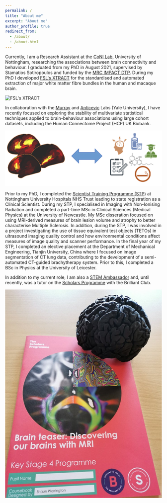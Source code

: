 ```yaml
---
permalink: /
title: "About me"
excerpt: "About me"
author_profile: true
redirect_from:
  - /about/
  - /about.html
---
```


Currently, I am a Research Assistant at the [CoNI Lab](https://spmic-uon.github.io/conilab/), University of Nottingham, researching the associations between brain connectivity and behaviour. I graduated from my PhD in August 2021, supervised by Stamatios Sotiropoulos and funded by the [MRC IMPACT DTP](https://more.bham.ac.uk/mrc-impact/). During my PhD I developed [FSL's XTRACT](https://fsl.fmrib.ox.ac.uk/fsl/fslwiki/XTRACT) for the standardised and automated extraction of major white matter fibre bundles in the human and macaque brain.

![FSL's XTRACT](/images/HCP_xtract.gif)

In collaboration with the [Murray](https://medicine.yale.edu/lab/murray/) and [Anticevic](https://medicine.yale.edu/lab/anticevic/) Labs (Yale University), I have recently focused on exploring the stability of multivariate statistical techniques applied to brain-behaviour associations using large cohort datasets, including the Human Connectome Project (HCP) UK Biobank. 

![brain behaviour](/images/brain-behaviour.png)

Prior to my PhD, I completed the [Scientist Training Programme (STP)](https://nshcs.hee.nhs.uk/programmes/stp/) at Nottingham University Hospitals NHS Trust leading to state registration as a Clinical Scientist. During my STP, I specialised in Imaging with Non-Ionising Radiation and completed a part-time MSc in Clinical Sciences (Medical Physics) at the University of Newcastle. My MSc disseration focused on using MRI-derived measures of brain lesion volume and atrophy to better characterise Multiple Sclerosis. In addition, during the STP, I was involved in a project investigating the use of tissue equivalent test objects (TETOs) in ultrasound imaging quality control and how environmental conditions affect measures of image quality and scanner performance. In the final year of my STP, I completed an elective placement at the Department of Mechanical Engineering, Tianjin University, China where I focused on image segmentation of CT lung data, contributing to the development of a semi-automated CT-guided brachytherapy system. Prior to this, I completed a BSc in Physics at the University of Leicester.

In addition to my current role, I am also a [STEM Ambassador](https://www.stem.org.uk/stem-ambassadors) and, until recently, was a tutor on the [Scholars Programme](https://thebrilliantclub.org/the-scholars-programme/) with the Brilliant Club.

![Brilliant Club Handbook](/images/brilliantclub.jpeg)
